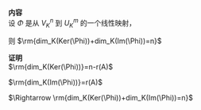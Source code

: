 **内容**  
设 $\Phi$ 是从 $V_K^n$ 到 $U_K^m$ 的一个线性映射，  
  
则  $\rm{dim_K(Ker(\Phi))+dim_K(Im(\Phi))=n}$  
  
**证明**  
$\rm{dim_K(Ker(\Phi))}=n-r(A)$  
  
$\rm{dim_K(Im(\Phi))}=r(A)$  
  
$\Rightarrow  
\rm{dim_K(Ker(\Phi))+dim_K(Im(\Phi))=n}$  
  
